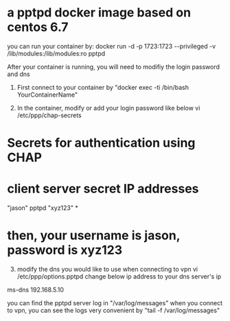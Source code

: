 # a pptpd docker image based on centos 6.7
you can run your container by:
docker run -d -p 1723:1723 --privileged -v /lib/modules:/lib/modules:ro pptpd

After your container is running, you will need to modifiy the login password and dns
1. First connect to your container by "docker exec -ti /bin/bash YourContainerName"

2. In the container, modify or add your login password like below
vi /etc/ppp/chap-secrets

# Secrets for authentication using CHAP
# client        server  secret                  IP addresses
"jason" pptpd "xyz123" *

# then, your username is jason, password is xyz123

3. modify the dns you would like to use when connecting to vpn
vi /etc/ppp/options.pptpd
change below ip address to your dns server's ip

ms-dns 192.168.5.10

you can find the pptpd server log in "/var/log/messages"
when you connect to vpn, you can see the logs very convenient by "tail -f /var/log/messages"
